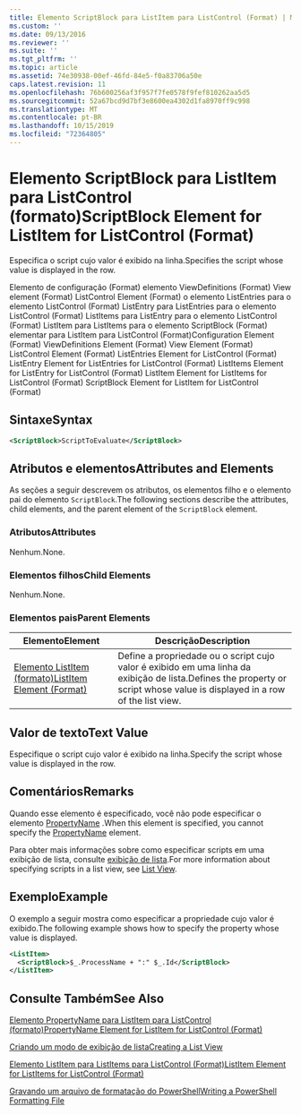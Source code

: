 ```yaml
---
title: Elemento ScriptBlock para ListItem para ListControl (Format) | Microsoft Docs
ms.custom: ''
ms.date: 09/13/2016
ms.reviewer: ''
ms.suite: ''
ms.tgt_pltfrm: ''
ms.topic: article
ms.assetid: 74e30938-00ef-46fd-84e5-f0a83706a50e
caps.latest.revision: 11
ms.openlocfilehash: 76b600256af3f957f7fe0578f9fef810262aa5d5
ms.sourcegitcommit: 52a67bcd9d7bf3e8600ea4302d1fa8970ff9c998
ms.translationtype: MT
ms.contentlocale: pt-BR
ms.lasthandoff: 10/15/2019
ms.locfileid: "72364805"
---
```

# <a name="scriptblock-element-for-listitem-for-listcontrol-format"></a><span data-ttu-id="785f9-102">Elemento ScriptBlock para ListItem para ListControl (formato)</span><span class="sxs-lookup"><span data-stu-id="785f9-102">ScriptBlock Element for ListItem for ListControl (Format)</span></span>

<span data-ttu-id="785f9-103">Especifica o script cujo valor é exibido na linha.</span><span class="sxs-lookup"><span data-stu-id="785f9-103">Specifies the script whose value is displayed in the row.</span></span>

<span data-ttu-id="785f9-104">Elemento de configuração (Format) elemento ViewDefinitions (Format) View element (Format) ListControl Element (Format) o elemento ListEntries para o elemento ListControl (Format) ListEntry para ListEntries para o elemento ListControl (Format) ListItems para ListEntry para o elemento ListControl (Format) ListItem para ListItems para o elemento ScriptBlock (Format) elementar para ListItem para ListControl (Format)</span><span class="sxs-lookup"><span data-stu-id="785f9-104">Configuration Element (Format) ViewDefinitions Element (Format) View Element (Format) ListControl Element (Format) ListEntries Element for ListControl (Format) ListEntry Element for ListEntries for ListControl (Format) ListItems Element for ListEntry for ListControl (Format) ListItem Element for ListItems for ListControl (Format) ScriptBlock Element for ListItem for ListControl (Format)</span></span>

## <a name="syntax"></a><span data-ttu-id="785f9-105">Sintaxe</span><span class="sxs-lookup"><span data-stu-id="785f9-105">Syntax</span></span>

```xml
<ScriptBlock>ScriptToEvaluate</ScriptBlock>
```

## <a name="attributes-and-elements"></a><span data-ttu-id="785f9-106">Atributos e elementos</span><span class="sxs-lookup"><span data-stu-id="785f9-106">Attributes and Elements</span></span>

<span data-ttu-id="785f9-107">As seções a seguir descrevem os atributos, os elementos filho e o elemento pai do elemento `ScriptBlock`.</span><span class="sxs-lookup"><span data-stu-id="785f9-107">The following sections describe the attributes, child elements, and the parent element of the `ScriptBlock` element.</span></span>

### <a name="attributes"></a><span data-ttu-id="785f9-108">Atributos</span><span class="sxs-lookup"><span data-stu-id="785f9-108">Attributes</span></span>

<span data-ttu-id="785f9-109">Nenhum.</span><span class="sxs-lookup"><span data-stu-id="785f9-109">None.</span></span>

### <a name="child-elements"></a><span data-ttu-id="785f9-110">Elementos filhos</span><span class="sxs-lookup"><span data-stu-id="785f9-110">Child Elements</span></span>

<span data-ttu-id="785f9-111">Nenhum.</span><span class="sxs-lookup"><span data-stu-id="785f9-111">None.</span></span>

### <a name="parent-elements"></a><span data-ttu-id="785f9-112">Elementos pais</span><span class="sxs-lookup"><span data-stu-id="785f9-112">Parent Elements</span></span>

|<span data-ttu-id="785f9-113">Elemento</span><span class="sxs-lookup"><span data-stu-id="785f9-113">Element</span></span>|<span data-ttu-id="785f9-114">Descrição</span><span class="sxs-lookup"><span data-stu-id="785f9-114">Description</span></span>|
|-------------|-----------------|
|[<span data-ttu-id="785f9-115">Elemento ListItem (formato)</span><span class="sxs-lookup"><span data-stu-id="785f9-115">ListItem Element (Format)</span></span>](./listitem-element-for-listitems-for-listcontrol-format.md)|<span data-ttu-id="785f9-116">Define a propriedade ou o script cujo valor é exibido em uma linha da exibição de lista.</span><span class="sxs-lookup"><span data-stu-id="785f9-116">Defines the property or script whose value is displayed in a row of the list view.</span></span>|

## <a name="text-value"></a><span data-ttu-id="785f9-117">Valor de texto</span><span class="sxs-lookup"><span data-stu-id="785f9-117">Text Value</span></span>

<span data-ttu-id="785f9-118">Especifique o script cujo valor é exibido na linha.</span><span class="sxs-lookup"><span data-stu-id="785f9-118">Specify the script whose value is displayed in the row.</span></span>

## <a name="remarks"></a><span data-ttu-id="785f9-119">Comentários</span><span class="sxs-lookup"><span data-stu-id="785f9-119">Remarks</span></span>

<span data-ttu-id="785f9-120">Quando esse elemento é especificado, você não pode especificar o elemento [PropertyName](./propertyname-element-for-listitem-for-listcontrol-format.md) .</span><span class="sxs-lookup"><span data-stu-id="785f9-120">When this element is specified, you cannot specify the [PropertyName](./propertyname-element-for-listitem-for-listcontrol-format.md) element.</span></span>

<span data-ttu-id="785f9-121">Para obter mais informações sobre como especificar scripts em uma exibição de lista, consulte [exibição de lista](./creating-a-list-view.md).</span><span class="sxs-lookup"><span data-stu-id="785f9-121">For more information about specifying scripts in a list view, see [List View](./creating-a-list-view.md).</span></span>

## <a name="example"></a><span data-ttu-id="785f9-122">Exemplo</span><span class="sxs-lookup"><span data-stu-id="785f9-122">Example</span></span>

<span data-ttu-id="785f9-123">O exemplo a seguir mostra como especificar a propriedade cujo valor é exibido.</span><span class="sxs-lookup"><span data-stu-id="785f9-123">The following example shows how to specify the property whose value is displayed.</span></span>

```xml
<ListItem>
  <ScriptBlock>$_.ProcessName + ":" $_.Id</ScriptBlock>
</ListItem>

```

## <a name="see-also"></a><span data-ttu-id="785f9-124">Consulte Também</span><span class="sxs-lookup"><span data-stu-id="785f9-124">See Also</span></span>

[<span data-ttu-id="785f9-125">Elemento PropertyName para ListItem para ListControl (formato)</span><span class="sxs-lookup"><span data-stu-id="785f9-125">PropertyName Element for ListItem for ListControl (Format)</span></span>](./propertyname-element-for-listitem-for-listcontrol-format.md)

[<span data-ttu-id="785f9-126">Criando um modo de exibição de lista</span><span class="sxs-lookup"><span data-stu-id="785f9-126">Creating a List View</span></span>](./creating-a-list-view.md)

[<span data-ttu-id="785f9-127">Elemento ListItem para ListItems para ListControl (Format)</span><span class="sxs-lookup"><span data-stu-id="785f9-127">ListItem Element for ListItems for ListControl (Format)</span></span>](./listitem-element-for-listitems-for-listcontrol-format.md)

[<span data-ttu-id="785f9-128">Gravando um arquivo de formatação do PowerShell</span><span class="sxs-lookup"><span data-stu-id="785f9-128">Writing a PowerShell Formatting File</span></span>](./writing-a-powershell-formatting-file.md)
